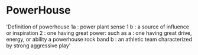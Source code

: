 # PowerHouse
'Definition of powerhouse  1a : power plant sense 1 b : a source of influence or inspiration 2 : one having great power: such as a : one having great drive, energy, or ability a powerhouse rock band b : an athletic team characterized by strong aggressive play'
